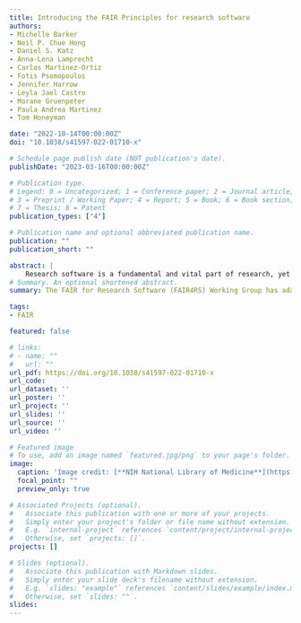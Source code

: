 ```yaml
---
title: Introducing the FAIR Principles for research software
authors:
- Michelle Barker
- Neil P. Chue Hong
- Daniel S. Katz
- Anna-Lena Lamprecht
- Carlos Martinez-Ortiz
- Fotis Psomopoulos
- Jennifer Harrow
- Leyla Jael Castro
- Morane Gruenpeter
- Paula Andrea Martinez
- Tom Honeyman 

date: "2022-10-14T00:00:00Z"
doi: "10.1038/s41597-022-01710-x"

# Schedule page publish date (NOT publication's date).
publishDate: "2023-03-16T00:00:00Z"

# Publication type.
# Legend: 0 = Uncategorized; 1 = Conference paper; 2 = Journal article;
# 3 = Preprint / Working Paper; 4 = Report; 5 = Book; 6 = Book section;
# 7 = Thesis; 8 = Patent
publication_types: ["4"]

# Publication name and optional abbreviated publication name.
publication: ""
publication_short: ""

abstract: |
    Research software is a fundamental and vital part of research, yet significant challenges to discoverability, productivity, quality, reproducibility, and sustainability exist. Improving the practice of scholarship is a common goal of the open science, open source, and FAIR (Findable, Accessible, Interoperable and Reusable) communities and research software is now being understood as a type of digital object to which FAIR should be applied. This emergence reflects a maturation of the research community to better understand the crucial role of FAIR research software in maximising research value. The FAIR for Research Software (FAIR4RS) Working Group has adapted the FAIR Guiding Principles to create the FAIR Principles for Research Software (FAIR4RS Principles). The contents and context of the FAIR4RS Principles are summarised here to provide the basis for discussion of their adoption. Examples of implementation by organisations are provided to share information on how to maximise the value of research outputs, and to encourage others to amplify the importance and impact of this work.
# Summary. An optional shortened abstract.
summary: The FAIR for Research Software (FAIR4RS) Working Group has adapted the FAIR Guiding Principles to create the FAIR Principles for Research Software (FAIR4RS Principles).

tags:
- FAIR

featured: false

# links:
# - name: ""
#   url: ""
url_pdf: https://doi.org/10.1038/s41597-022-01710-x
url_code: 
url_dataset: ''
url_poster: ''
url_project: ''
url_slides: ''
url_source: ''
url_video: ''

# Featured image
# To use, add an image named `featured.jpg/png` to your page's folder. 
image:
  caption: 'Image credit: [**NIH National Library of Medicine**](https://www.nlm.nih.gov/oet/ed/cde/tutorial/02-200.html)'
  focal_point: ""
  preview_only: true

# Associated Projects (optional).
#   Associate this publication with one or more of your projects.
#   Simply enter your project's folder or file name without extension.
#   E.g. `internal-project` references `content/project/internal-project/index.md`.
#   Otherwise, set `projects: []`.
projects: []

# Slides (optional).
#   Associate this publication with Markdown slides.
#   Simply enter your slide deck's filename without extension.
#   E.g. `slides: "example"` references `content/slides/example/index.md`.
#   Otherwise, set `slides: ""`.
slides: 
---
```


